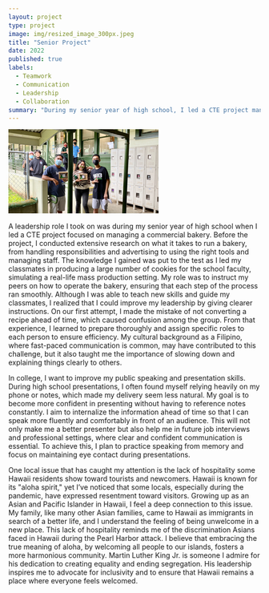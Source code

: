 ```yaml
---
layout: project
type: project
image: img/resized_image_300px.jpeg
title: "Senior Project"
date: 2022
published: true
labels:
  - Teamwork 
  - Communication 
  - Leadership 
  - Collaboration 
summary: "During my senior year of high school, I led a CTE project managing a commercial bakery, where I learned valuable lessons in leadership and communication, and in college, I aim to improve my public speaking skills while addressing the lack of hospitality shown toward newcomers in Hawaii by advocating for inclusivity and embracing the true meaning of aloha."
---
```


<img class="img-fluid" src="../img/Cookie-picture.png">

A leadership role I took on was during my senior year of high school when I led a CTE project focused on managing a commercial bakery. Before the project, I conducted extensive research on what it takes to run a bakery, from handling responsibilities and advertising to using the right tools and managing staff. The knowledge I gained was put to the test as I led my classmates in producing a large number of cookies for the school faculty, simulating a real-life mass production setting. My role was to instruct my peers on how to operate the bakery, ensuring that each step of the process ran smoothly. Although I was able to teach new skills and guide my classmates, I realized that I could improve my leadership by giving clearer instructions. On our first attempt, I made the mistake of not converting a recipe ahead of time, which caused confusion among the group. From that experience, I learned to prepare thoroughly and assign specific roles to each person to ensure efficiency. My cultural background as a Filipino, where fast-paced communication is common, may have contributed to this challenge, but it also taught me the importance of slowing down and explaining things clearly to others.

In college, I want to improve my public speaking and presentation skills. During high school presentations, I often found myself relying heavily on my phone or notes, which made my delivery seem less natural. My goal is to become more confident in presenting without having to reference notes constantly. I aim to internalize the information ahead of time so that I can speak more fluently and comfortably in front of an audience. This will not only make me a better presenter but also help me in future job interviews and professional settings, where clear and confident communication is essential. To achieve this, I plan to practice speaking from memory and focus on maintaining eye contact during presentations.

One local issue that has caught my attention is the lack of hospitality some Hawaii residents show toward tourists and newcomers. Hawaii is known for its "aloha spirit," yet I’ve noticed that some locals, especially during the pandemic, have expressed resentment toward visitors. Growing up as an Asian and Pacific Islander in Hawaii, I feel a deep connection to this issue. My family, like many other Asian families, came to Hawaii as immigrants in search of a better life, and I understand the feeling of being unwelcome in a new place. This lack of hospitality reminds me of the discrimination Asians faced in Hawaii during the Pearl Harbor attack. I believe that embracing the true meaning of aloha, by welcoming all people to our islands, fosters a more harmonious community. Martin Luther King Jr. is someone I admire for his dedication to creating equality and ending segregation. His leadership inspires me to advocate for inclusivity and to ensure that Hawaii remains a place where everyone feels welcomed.



